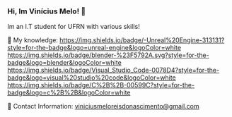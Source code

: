 ### Hi, Im Vinícius Melo! 🙋

Im an I.T student for UFRN with various skills!

🧠 My knowledge:
https://img.shields.io/badge/-Unreal%20Engine-313131?style=for-the-badge&logo=unreal-engine&logoColor=white  https://img.shields.io/badge/blender-%23F5792A.svg?style=for-the-badge&logo=blender&logoColor=white
https://img.shields.io/badge/Visual_Studio_Code-0078D4?style=for-the-badge&logo=visual%20studio%20code&logoColor=white  https://img.shields.io/badge/C%2B%2B-00599C?style=for-the-badge&logo=c%2B%2B&logoColor=white


📱 Contact Information:
viniciusmeloreisdonascimento@gmail.com









<!--
**vmeloreis/vmeloreis** is a ✨ _special_ ✨ repository because its `README.md` (this file) appears on your GitHub profile.

Here are some ideas to get you started:

- 🔭 I’m currently working on ...
- 🌱 I’m currently learning ...
- 👯 I’m looking to collaborate on ...
- 🤔 I’m looking for help with ...
- 💬 Ask me about ...
- 📫 How to reach me: ...
- 😄 Pronouns: ...
- ⚡ Fun fact: ...
-->
